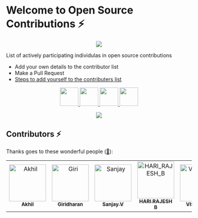 # Welcome to Open Source Contributions ⚡


<p align="center">
    <a href="#">
        <img  src="https://res.cloudinary.com/dr8csfvlj/image/upload/v1702916417/git-2_qlcgut.png"/>
    </a>
</p>

<p>List of actively participating individulas in open source contributions</p>

- Add your own details to the contributor list
- Make a Pull Request
- [Steps to add yourself to the contributers list](https://github.com/ALANAK777/Welcome-to-Open-Source-Contribution/blob/main/Contribute.md)

<p align="center">
    <a href="https://twitter.com/akhil_r777">
        <img height="50" src="https://cdn-icons-png.flaticon.com/512/4096/4096132.png"/>
    </a>
    <a href="https://www.linkedin.com/in/akhil-r777/">
        <img height="50" src="https://user-images.githubusercontent.com/46517096/166973395-19676cd8-f8ec-4abf-83ff-da8243505b82.png"/>
    </a>
    <a href="https://youtube.com/@notsatisfy-777?si=eKpJPCliUGZxqOwz">
        <img height="50"  src="https://res.cloudinary.com/dr8csfvlj/image/upload/v1702919669/ytx_vkpqjc.png"/>
    </a>
    <a href="https://www.instagram.com/alan_unique_15/">
        <img height="50" src="https://user-images.githubusercontent.com/46517096/166974368-9798f39f-1f46-499c-b14e-81f0a3f83a06.png"/>
    </a>
</p>
  
<p align="center">
  <img src= "https://media.giphy.com/media/3xz2Bw12fe9iyG06v6/giphy.gif">
</p>

## Contributors ⚡

Thanks goes to these wonderful people ([:hugs:](https://allcontributors.org/docs/en/emoji-key)):


<table>
    <tbody>
        <tr>
            <td align="center">
                <a href="https://github.com/ALANAK777">
                    <img src="https://res.cloudinary.com/dr8csfvlj/image/upload/v1702917986/my_pic_2_gsqots.jpg" width="100px;" alt="Akhil"/>
                    <br />
                    <sub><b>Akhil</b></sub>
                </a> 
            </td>
            <td align="center">
                <a href="https://github.com/Giridharan002">
                    <img src="https://avatars.githubusercontent.com/u/123318221?v=4" width="100px;" alt="Giri"/>
                    <br />
                    <sub><b>Giridharan</b></sub>
                </a> 
            </td>
              <td align="center">
                <a href="https://github.com/SanjayVD777">
                    <img src="https://avatars.githubusercontent.com/u/154277404?v=4" width="100px;" alt="Sanjay"/>
                    <br />
                    <sub><b>Sanjay V</b></sub>
                </a> 
            </td>
            <td align="center">
                <a href="https://github.com/harirajesh134">
                    <img src="https://avatars.githubusercontent.com/u/155320848?v=4" width="100px;" alt="HARI_RAJESH_B"/>
                    <br />
                    <sub><b>HARI RAJESH B</b></sub>
                </a> 
            </td>
            <td align="center">
                <a href="https://github.com/VISHWAr23">
                    <img src="https://avatars.githubusercontent.com/u/156292379?v=4" width="100px;" alt="VISHWA_R"/>
                    <br />
                    <sub><b>VISHWA R</b></sub>
                </a> 
            </td>
            <td align="center">
                <a href="https://github.com/Muthukrisnan2004">
                    <img src="https://res.cloudinary.com/dr8csfvlj/image/upload/v1706535699/muthu_profile_2_lnnyuy.jpg" width="100px;" alt="MUTHU_KRISH"/>
                    <br />
                    <sub><b>Muthu krishnan</b></sub>
                </a> 
            </td>
          <td align="center">
              <a href="https://github.com/alex7842">
                    <img src="https://avatars.githubusercontent.com/u/124391357?s=400&u=57e2bb7ece6550cf0d2b327a0049be0b4f1932ad&v=4" width="100px;" alt="VISHWA_R"/>
                    <br />
                    <sub><b>ALEX S</b></sub>
            </a>
          </td>
          <td align="center">
              <a href="https://github.com/I-Jude">
                    <img src="https://avatars.githubusercontent.com/u/115415044?v=4" width="100px;" alt="I_JUDE_I"/>
                    <br />
                    <sub><b>JUDE I</b></sub>
            </a>
          </td>
          <td align="center">
              <a href="https://github.com/ALWIN-A">
                    <img src="https://avatars.githubusercontent.com/u/135091472?v=4" width="100px;" alt="ALWIN"/>
                    <br />
                    <sub><b>ALWIN</b></sub>
            </a>
          </td>
          <td align="center">
              <a href="https://github.com/PETCHIVARADHAN2005">
                    <img src="https://avatars.githubusercontent.com/u/141945381?s=400&v=4" width="100px;" alt="PETCHI"/>
                    <br />
                    <sub><b>PETCHI</b></sub>
            </a>
          </td>
          <td align="center">
              <a href="https://github.com/IyappaKumaranS">
                    <img src="https://avatars.githubusercontent.com/u/142140755?v=4" width="100px;" alt="IYAPPA KUMARAN"/>
                    <br />
                    <sub><b>IYAPPA KUMARAN</b></sub>
            </a>
          </td>
        </tr>
    </tbody>
</table>
